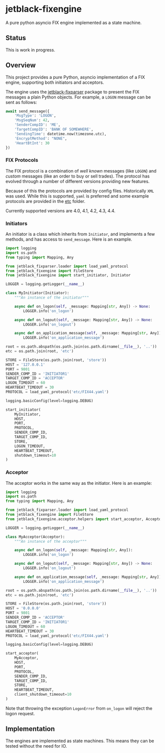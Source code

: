 # jetblack-fixengine

A pure python asyncio FIX engine implemented as a state machine.

## Status

This is work in progress.

## Overview

This project provides a pure Python, asyncio implementation of
a FIX engine, supporting both initiators and acceptors.

The engine uses the [jetblack-fixparser](https://github.com/rob-blackbourn/jetblack-fixparser)
package to present the FIX messages a plain Python objects. For example, a `LOGON` message
can be sent as follows:

```python
await send_message({
    'MsgType': 'LOGON',
    'MsgSeqNum': 42,
    'SenderCompID': 'ME',
    'TargetCompID': 'BANK OF SOMEWHERE',
    'SendingTime': datetime.now(timezone.utc),
    'EncryptMethod': "NONE",
    'HeartBtInt': 30
})
```

### FIX Protocols

The FIX protocol is a combination of *well known* messages (like `LOGON`)
and *custom* messages (like an order to buy or sell trades). The protocol
has evolved through a number of different versions providing new features.

Because of this the protocols are provided by config files. Historically
`XML` was used. While this is supported, `yaml` is preferred and some
example protocols are provided in the [etc](etc) folder.

Currently supported versions are 4.0, 4.1, 4.2, 4.3, 4.4.

### Initiators

An initiator is a class which inherits from `Initiator`, and implements a
few methods, and has access to `send_message`. Here is an example.

```python
import logging
import os.path
from typing import Mapping, Any

from jetblack_fixparser.loader import load_yaml_protocol
from jetblack_fixengine import FileStore
from jetblack_fixengine import start_initiator, Initiator

LOGGER = logging.getLogger(__name__)

class MyInitiator(Initiator):
    """An instance of the initiator"""

    async def on_logon(self, _message: Mapping[str, Any]) -> None:
        LOGGER.info('on_logon')

    async def on_logout(self, _message: Mapping[str, Any]) -> None:
        LOGGER.info('on_logout')

    async def on_application_message(self, _message: Mapping[str, Any]) -> None:
        LOGGER.info('on_application_message')

root = os.path.abspath(os.path.join(os.path.dirname(__file__), '..'))
etc = os.path.join(root, 'etc')

STORE = FileStore(os.path.join(root, 'store'))
HOST = '127.0.0.1'
PORT = 9801
SENDER_COMP_ID = 'INITIATOR1'
TARGET_COMP_ID = 'ACCEPTOR'
LOGON_TIMEOUT = 60
HEARTBEAT_TIMEOUT = 30
PROTOCOL = load_yaml_protocol('etc/FIX44.yaml')

logging.basicConfig(level=logging.DEBUG)

start_initiator(
    MyInitiator,
    HOST,
    PORT,
    PROTOCOL,
    SENDER_COMP_ID,
    TARGET_COMP_ID,
    STORE,
    LOGON_TIMEOUT,
    HEARTBEAT_TIMEOUT,
    shutdown_timeout=10
)
```

### Acceptor

The acceptor works in the same way as the initiator. Here is an example:

```python
import logging
import os.path
from typing import Mapping, Any

from jetblack_fixparser.loader import load_yaml_protocol
from jetblack_fixengine import FileStore
from jetblack_fixengine.acceptor.helpers import start_acceptor, Acceptor

LOGGER = logging.getLogger(__name__)

class MyAcceptor(Acceptor):
    """An instance of the acceptor"""

    async def on_logon(self, _message: Mapping[str, Any]):
        LOGGER.info('on_logon')

    async def on_logout(self, _message: Mapping[str, Any]) -> None:
        LOGGER.info('on_logout')

    async def on_application_message(self, _message: Mapping[str, Any]) -> None:
        LOGGER.info('on_application_message')

root = os.path.abspath(os.path.join(os.path.dirname(__file__), '..'))
etc = os.path.join(root, 'etc')

STORE = FileStore(os.path.join(root, 'store'))
HOST = '0.0.0.0'
PORT = 9801
SENDER_COMP_ID = 'ACCEPTOR'
TARGET_COMP_ID = 'INITIATOR1'
LOGON_TIMEOUT = 60
HEARTBEAT_TIMEOUT = 30
PROTOCOL = load_yaml_protocol('etc/FIX44.yaml')

logging.basicConfig(level=logging.DEBUG)

start_acceptor(
    MyAcceptor,
    HOST,
    PORT,
    PROTOCOL,
    SENDER_COMP_ID,
    TARGET_COMP_ID,
    STORE,
    HEARTBEAT_TIMEOUT,
    client_shutdown_timeout=10
)
```

Note that throwing the exception `LogonError` from `on_logon` will reject
the logon request.

## Implementation

The engines are implemented as state machines. This means they can be
tested without the need for IO.
